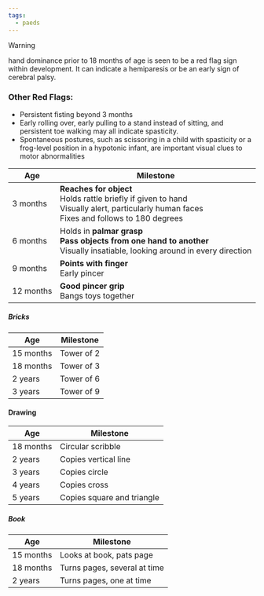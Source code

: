 ```yaml
---
tags:
  - paeds
---
```

>[!warning]
>hand dominance prior to 18 months of age is seen to be a red flag sign within development. It can indicate a hemiparesis or be an early sign of cerebral palsy.
>### Other Red Flags:
>- Persistent fisting beyond 3 months
>- Early rolling over, early pulling to a stand instead of sitting, and persistent toe walking may all indicate spasticity.
>- Spontaneous postures, such as scissoring in a child with spasticity or a frog-level position in a hypotonic infant, are important visual clues to motor abnormalities

| **Age**   | **Milestone**                                                                                                                                         |
| --------- | ----------------------------------------------------------------------------------------------------------------------------------------------------- |
| 3 months  | **Reaches for object**  <br>Holds rattle briefly if given to hand  <br>Visually alert, particularly human faces  <br>Fixes and follows to 180 degrees |
| 6 months  | Holds in **palmar grasp**<br>**Pass objects from one hand to another**<br>Visually insatiable, looking around in every direction                      |
| 9 months  | **Points with finger**<br>Early pincer                                                                                                                |
| 12 months | **Good pincer grip**<br>Bangs toys together                                                                                                           |
##### Bricks

| **Age**   | **Milestone** |
| --------- | ------------- |
| 15 months | Tower of 2    |
| 18 months | Tower of 3    |
| 2 years   | Tower of 6    |
| 3 years   | Tower of 9    |
#### Drawing

| **Age**   | **Milestone**              |
| --------- | -------------------------- |
| 18 months | Circular scribble          |
| 2 years   | Copies vertical line       |
| 3 years   | Copies circle              |
| 4 years   | Copies cross               |
| 5 years   | Copies square and triangle |
##### Book

| **Age**   | **Milestone**                |
| --------- | ---------------------------- |
| 15 months | Looks at book, pats page     |
| 18 months | Turns pages, several at time |
| 2 years   | Turns pages, one at time     |
